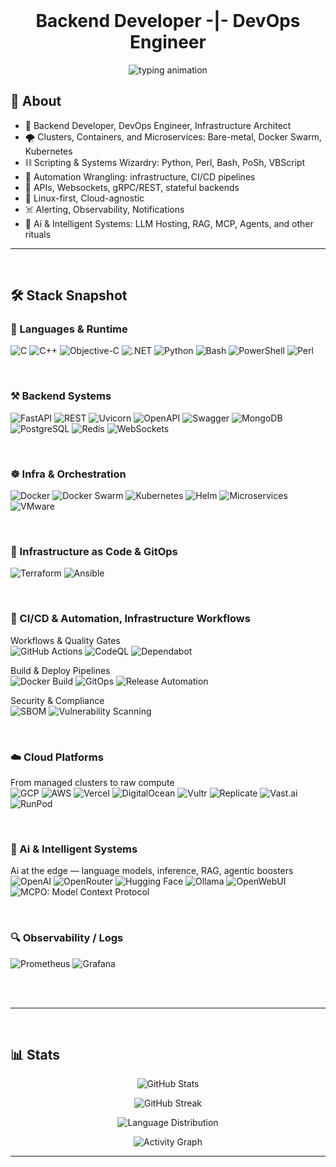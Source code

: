 <br>
<h1 align="center">
Backend Developer -|- DevOps Engineer
</h1>

<p align="center">
  <img src="https://readme-typing-svg.demolab.com?font=Fira+Code&weight=300&size=16&pause=1000&color=CCCCCC&background=00000000&center=true&vCenter=true&width=600&height=35&lines=%E2%96%88+automating+the+void;%E2%96%88+orchestrating+chaos&cursor=_&repeat=true" alt="typing animation" />
</p>

## 🧠 About

- 🧱 Backend Developer, DevOps Engineer, Infrastructure Architect
- 🌪️ Clusters, Containers, and Microservices: Bare-metal, Docker Swarm, Kubernetes
- ⛓️ Scripting & Systems Wizardry: Python, Perl, Bash, PoSh, VBScript
- 🔁 Automation Wrangling: infrastructure, CI/CD pipelines
- 🚧 APIs, Websockets, gRPC/REST, stateful backends
- 🧬 Linux-first, Cloud-agnostic
- ☠️ Alerting, Observability, Notifications
- 🧠 Ai & Intelligent Systems: LLM Hosting, RAG, MCP, Agents, and other rituals

---

<br>

## 🛠️ Stack Snapshot

### 🧩 Languages & Runtime
![C](https://img.shields.io/badge/C-A8B9CC?style=for-the-badge&logo=c&logoColor=black)
![C++](https://img.shields.io/badge/C%2B%2B-00599C?style=for-the-badge&logo=c%2B%2B&logoColor=white)
![Objective-C](https://img.shields.io/badge/Objective--C-438EFF?style=for-the-badge&logo=apple&logoColor=white)
![.NET](https://img.shields.io/badge/.NET-512BD4?style=for-the-badge&logo=dotnet&logoColor=white)
![Python](https://img.shields.io/badge/Python-3776AB?style=for-the-badge&logo=python&logoColor=white)
![Bash](https://img.shields.io/badge/Bash-F7DF1E?style=for-the-badge&logo=gnubash&logoColor=black)
![PowerShell](https://img.shields.io/badge/PowerShell-3178C6?style=for-the-badge&logo=powershell&logoColor=white)
![Perl](https://img.shields.io/badge/Perl-39457E?style=for-the-badge&logo=perl&logoColor=white)

<br>

### ⚒️ Backend Systems
![FastAPI](https://img.shields.io/badge/FastAPI-109989?style=for-the-badge&logo=fastapi&logoColor=white)
![REST](https://img.shields.io/badge/REST-FF6F00?style=for-the-badge&logo=postman&logoColor=white)
![Uvicorn](https://img.shields.io/badge/Uvicorn-494949?style=for-the-badge&logo=uvicorn&logoColor=white)
![OpenAPI](https://img.shields.io/badge/OpenAPI-6BA539?style=for-the-badge&logo=openapiinitiative&logoColor=white)
![Swagger](https://img.shields.io/badge/Swagger-85EA2D?style=for-the-badge&logo=swagger&logoColor=black)
![MongoDB](https://img.shields.io/badge/MongoDB-47A248?style=for-the-badge&logo=mongodb&logoColor=white)
![PostgreSQL](https://img.shields.io/badge/PostgreSQL-336791?style=for-the-badge&logo=postgresql&logoColor=white)
![Redis](https://img.shields.io/badge/Redis-DC382D?style=for-the-badge&logo=redis&logoColor=white)
![WebSockets](https://img.shields.io/badge/WebSockets-010101?style=for-the-badge&logo=socketdotio&logoColor=white)


<br>

### ☸️ Infra & Orchestration
![Docker](https://img.shields.io/badge/Docker-2496ED?style=for-the-badge&logo=docker&logoColor=white)
![Docker Swarm](https://img.shields.io/badge/Docker--Swarm-0091E2?style=for-the-badge&logo=docker&logoColor=white)
![Kubernetes](https://img.shields.io/badge/Kubernetes-326CE5?style=for-the-badge&logo=kubernetes&logoColor=white)
![Helm](https://img.shields.io/badge/Helm-0F1689?style=for-the-badge&logo=helm&logoColor=white)
![Microservices](https://img.shields.io/badge/Microservices-FF6F00?style=for-the-badge&logo=kubernetes&logoColor=white)
![VMware](https://img.shields.io/badge/VMware-607078?style=for-the-badge&logo=vmware&logoColor=white)

<br>

### 🧬 Infrastructure as Code & GitOps
![Terraform](https://img.shields.io/badge/Terraform-623CE4?style=for-the-badge&logo=terraform&logoColor=white)
![Ansible](https://img.shields.io/badge/Ansible-EE0000?style=for-the-badge&logo=ansible&logoColor=white)

<br>

### 🚀 CI/CD & Automation, Infrastructure Workflows

Workflows & Quality Gates <br>
![GitHub Actions](https://img.shields.io/badge/GitHub%20Actions-2088FF?style=for-the-badge&logo=githubactions&logoColor=white)
![CodeQL](https://img.shields.io/badge/CodeQL-000000?style=for-the-badge&logo=github&logoColor=white)
![Dependabot](https://img.shields.io/badge/Dependabot-025E8C?style=for-the-badge&logo=dependabot&logoColor=white)

Build & Deploy Pipelines <br>
![Docker Build](https://img.shields.io/badge/Docker%20Build-2496ED?style=for-the-badge&logo=docker&logoColor=white)
![GitOps](https://img.shields.io/badge/GitOps-FF6C37?style=for-the-badge&logo=git&logoColor=white)
![Release Automation](https://img.shields.io/badge/Release%20Automation-2088FF?style=for-the-badge&logo=github&logoColor=white)

Security & Compliance <br>
![SBOM](https://img.shields.io/badge/SBOM-FF6B35?style=for-the-badge&logo=npm&logoColor=white)
![Vulnerability Scanning](https://img.shields.io/badge/Vulnerability%20Scanning-FF0000?style=for-the-badge&logo=dependabot&logoColor=white)

<br>


### ☁️ Cloud Platforms
From managed clusters to raw compute <br>
![GCP](https://img.shields.io/badge/GCP-4285F4?style=for-the-badge&logo=googlecloud&logoColor=white)
![AWS](https://img.shields.io/badge/AWS-FF9900?style=for-the-badge&logo=amazonaws&logoColor=white)
![Vercel](https://img.shields.io/badge/Vercel-000000?style=for-the-badge&logo=vercel&logoColor=white)
![DigitalOcean](https://img.shields.io/badge/DigitalOcean-0080FF?style=for-the-badge&logo=digitalocean&logoColor=white)
![Vultr](https://img.shields.io/badge/Vultr-007BFC?style=for-the-badge&logo=vultr&logoColor=white)
![Replicate](https://img.shields.io/badge/Replicate-101010?style=for-the-badge&logo=data:image/svg+xml;base64,PHN2ZyB2aWV3Qm94PSIwIDAgMjczIDEwMCIgeG1sbnM9Imh0dHA6Ly93d3cudzMub3JnLzIwMDAvc3ZnIj48cGF0aCBkPSJNMCAxMDB2LTIuMzhjMC00Ny40NSA1Ny40OCA5LjcxIDk1Ljg5LTE0LjAyQzEzNC40OSA1NC45NiAxMTEuNzYgMjcuMTIgMTE1LjgxIDBjMjUuMS0yLjMyIDUwLjIxIDQ2LjI3IDcwLjYyIDY2LjY4IDU3LjQ4LTQuMTQgODAuMjEgMjIuNCA4Ni4yMiAzMy4zMi01MC4yMSA4LjI2LTg1LjkgNDYuNC0xMDIuODggNzUuMzN6IiBmaWxsPSIjMDBmZjNjIi8+PC9zdmc+&logoColor=white)
![Vast.ai](https://img.shields.io/badge/Vast.ai-5A67D8?style=for-the-badge&logo=nvidia&logoColor=white)
![RunPod](https://img.shields.io/badge/RunPod.io-663399?style=for-the-badge&logo=docker&logoColor=white)

<br>

### 🧠 Ai & Intelligent Systems
Ai at the edge — language models, inference, RAG, agentic boosters <br>
![OpenAI](https://img.shields.io/badge/OpenAI-412991?style=for-the-badge&logo=openai&logoColor=white)
![OpenRouter](https://img.shields.io/badge/OpenRouter-000000?style=for-the-badge&logo=openai&logoColor=white)
![Hugging Face](https://img.shields.io/badge/HuggingFace-FECC00?style=for-the-badge&logo=huggingface&logoColor=black)
![Ollama](https://img.shields.io/badge/Ollama-000000?style=for-the-badge&logo=ollama&logoColor=white)
![OpenWebUI](https://img.shields.io/badge/OpenWebUI-000000?style=for-the-badge&logo=data:image/svg+xml;base64,PHN2ZyBmaWxsPSIjZmZmIiB4bWxucz0iaHR0cDovL3d3dy53My5vcmcvMjAwMC9zdmciIHdpZHRoPSI0OC41IiBoZWlnaHQ9IjQ4LjUiIHZpZXdCb3g9IjAgMCA1Ni4wNiA1Ni4wNiI+PHBhdGggZD0iTTI4IDBBMjggMjggMCAxMDAgMjggNTYgMjggMCAwMDAgMjhaIi8+PHBhdGggZD0iTTMzLjM1IDI3LjE2bC01LjQ2LTMuMTYtNS40NiAzLjE2djYuMzJsNS40NiAzLjE2IDUuNDYtMy4xNnoiLz48L3N2Zz4=)
![MCPO: Model Context Protocol](https://img.shields.io/badge/MCPO-000000?style=for-the-badge&logo=anthropic&logoColor=white)


<br>

### 🔍 Observability / Logs
![Prometheus](https://img.shields.io/badge/Prometheus-E6522C?style=for-the-badge&logo=prometheus&logoColor=white)
![Grafana](https://img.shields.io/badge/Grafana-F46800?style=for-the-badge&logo=grafana&logoColor=white)
<!-- ![Loki](https://img.shields.io/badge/Loki-000?style=for-the-badge) -->

<br>

<br>

---
<br>

## 📊 Stats

<p align="center">
  <img src="https://github-readme-stats.vercel.app/api?username=JackieTreeh0rn&show_icons=true&theme=dark&hide_border=true&bg_color=0d1117&title_color=58a6ff&icon_color=58a6ff&text_color=c9d1d9&include_all_commits=true&count_private=true&show_owner=true&include_forked=true" alt="GitHub Stats"/>
</p>

<p align="center">
  <img src="https://github-readme-streak-stats.herokuapp.com?user=JackieTreeh0rn&theme=dark&hide_border=true&background=0d1117&stroke=58a6ff&ring=58a6ff&fire=ff6b35&currStreakLabel=58a6ff" alt="GitHub Streak"/>
</p>

<p align="center">
  <img src="https://github-readme-stats.vercel.app/api/top-langs/?username=JackieTreeh0rn&layout=donut-vertical&theme=dark&hide_border=true&bg_color=0d1117&title_color=58a6ff&text_color=c9d1d9&langs_count=12&size_weight=0.5&count_weight=0.5" alt="Language Distribution"/>
</p>

<p align="center">
  <img src="https://github-readme-activity-graph.vercel.app/graph?username=JackieTreeh0rn&theme=github-compact&bg_color=0d1117&color=58a6ff&line=ff6b35&point=58a6ff&area=true&hide_border=true" alt="Activity Graph"/>
</p>



---
